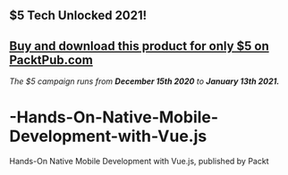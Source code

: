 ## $5 Tech Unlocked 2021!
[Buy and download this product for only $5 on PacktPub.com](https://www.packtpub.com/)
-----
*The $5 campaign         runs from __December 15th 2020__ to __January 13th 2021.__*

# -Hands-On-Native-Mobile-Development-with-Vue.js
 Hands-On Native Mobile Development with Vue.js, published by Packt
